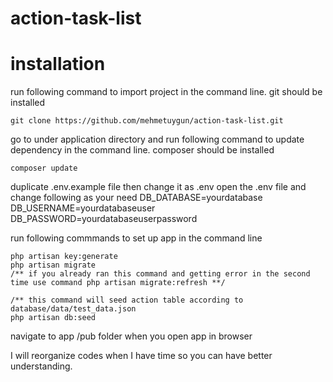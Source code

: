 # action-task-list

# installation

run following command to import project in the command line.
git should be installed
```
git clone https://github.com/mehmetuygun/action-task-list.git
```

go to under application directory and
run following command to update dependency in the command line.
composer should be installed
```
composer update
```
duplicate .env.example file then change it as .env
open the .env file and change following as your need
DB_DATABASE=yourdatabase
DB_USERNAME=yourdatabaseuser
DB_PASSWORD=yourdatabaseuserpassword

run following commmands to set up app in the command line
```
php artisan key:generate
php artisan migrate
/** if you already ran this command and getting error in the second time use command php artisan migrate:refresh **/

/** this command will seed action table according to database/data/test_data.json
php artisan db:seed
```

navigate to app /pub folder when you open app in browser

I will reorganize codes when I have time so you can have better understanding.
